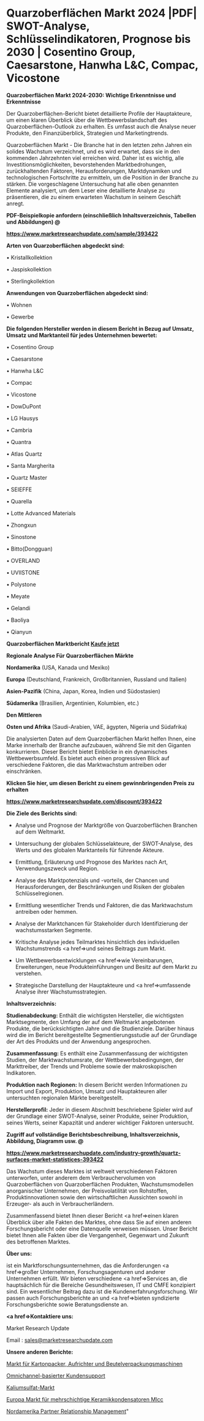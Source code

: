 # Quarzoberflächen Markt 2024 |PDF| SWOT-Analyse, Schlüsselindikatoren, Prognose bis 2030 | Cosentino Group, Caesarstone, Hanwha L&C, Compac, Vicostone

<strong>Quarzoberflächen Markt 2024-2030: Wichtige Erkenntnisse und Erkenntnisse</strong>

Der Quarzoberflächen-Bericht bietet detaillierte Profile der Hauptakteure, um einen klaren Überblick über die Wettbewerbslandschaft des Quarzoberflächen-Outlook zu erhalten. Es umfasst auch die Analyse neuer Produkte, den Finanzüberblick, Strategien und Marketingtrends.

Quarzoberflächen Markt - Die Branche hat in den letzten zehn Jahren ein solides Wachstum verzeichnet, und es wird erwartet, dass sie in den kommenden Jahrzehnten viel erreichen wird. Daher ist es wichtig, alle Investitionsmöglichkeiten, bevorstehenden Marktbedrohungen, zurückhaltenden Faktoren, Herausforderungen, Marktdynamiken und technologischen Fortschritte zu ermitteln, um die Position in der Branche zu stärken. Die vorgeschlagene Untersuchung hat alle oben genannten Elemente analysiert, um dem Leser eine detaillierte Analyse zu präsentieren, die zu einem erwarteten Wachstum in seinem Geschäft anregt.



<strong><b>PDF-Beispielkopie anfordern (einschließlich Inhaltsverzeichnis, Tabellen und Abbildungen) @ </b></strong>

<strong><a href=https://www.marketresearchupdate.com/sample/393422>

<strong>https://www.marketresearchupdate.com/sample/393422</u></a></strong></strong>



<strong>Arten von Quarzoberflächen abgedeckt sind:</strong>

• Kristallkollektion

• Jaspiskollektion

• Sterlingkollektion



<strong>Anwendungen von Quarzoberflächen abgedeckt sind:</strong>

• Wohnen

• Gewerbe



<strong>Die folgenden Hersteller werden in diesem Bericht in Bezug auf Umsatz, Umsatz und Marktanteil für jedes Unternehmen bewertet:</strong>

• Cosentino Group

• Caesarstone

• Hanwha L&C

• Compac

• Vicostone

• DowDuPont

• LG Hausys

• Cambria

• Quantra

• Atlas Quartz

• Santa Margherita

• Quartz Master

• SEIEFFE

• Quarella

• Lotte Advanced Materials

• Zhongxun

• Sinostone

• Bitto(Dongguan)

• OVERLAND

• UVIISTONE

• Polystone

• Meyate

• Gelandi

• Baoliya

• Qianyun



<strong>Quarzoberflächen Marktbericht <a href=https://www.marketresearchupdate.com/buynow/393422>Kaufe jetzt</a></strong>



<strong>Regionale Analyse Für Quarzoberflächen Märkte</strong>



<strong>Nordamerika</strong> (USA, Kanada und Mexiko)



<strong>Europa</strong> (Deutschland, Frankreich, Großbritannien, Russland und Italien)



<strong>Asien-Pazifik</strong> (China, Japan, Korea, Indien und Südostasien)



<strong>Südamerika</strong> (Brasilien, Argentinien, Kolumbien, etc.)



<strong>Den Mittleren</strong> 

<strong>Osten und Afrika</strong> (Saudi-Arabien, VAE, ägypten, Nigeria und Südafrika)

Die analysierten Daten auf dem Quarzoberflächen Markt helfen Ihnen, eine Marke innerhalb der Branche aufzubauen, während Sie mit den Giganten konkurrieren. Dieser Bericht bietet Einblicke in ein dynamisches Wettbewerbsumfeld. Es bietet auch einen progressiven Blick auf verschiedene Faktoren, die das Marktwachstum antreiben oder einschränken.



<strong>Klicken Sie hier, um diesen Bericht zu einem gewinnbringenden Preis zu erhalten
</strong>

<strong><a href=https://www.marketresearchupdate.com/discount/393422>https://www.marketresearchupdate.com/discount/393422</b></u></strong></a>



<strong>Die Ziele des Berichts sind:</strong>

- Analyse und Prognose der Marktgröße von Quarzoberflächen Branchen auf dem Weltmarkt.

- Untersuchung der globalen Schlüsselakteure, der SWOT-Analyse, des Werts und des globalen Marktanteils für führende Akteure.

- Ermittlung, Erläuterung und Prognose des Marktes nach Art, Verwendungszweck und Region.

- Analyse des Marktpotenzials und -vorteils, der Chancen und Herausforderungen, der Beschränkungen und Risiken der globalen Schlüsselregionen.

- Ermittlung wesentlicher Trends und Faktoren, die das Marktwachstum antreiben oder hemmen.

- Analyse der Marktchancen für Stakeholder durch Identifizierung der wachstumsstarken Segmente.

- Kritische Analyse jedes Teilmarktes hinsichtlich des individuellen Wachstumstrends <a href=>und</a> seines Beitrags zum Markt.

- Um Wettbewerbsentwicklungen <a href=>wie</a> Vereinbarungen, Erweiterungen, neue Produkteinführungen und Besitz auf dem Markt zu verstehen.

- Strategische Darstellung der Hauptakteure und <a href=>umfas</a>sende Analyse ihrer Wachstumsstrategien.



<strong>Inhaltsverzeichnis:</strong>



<strong>Studienabdeckung:</strong> Enthält die wichtigsten Hersteller, die wichtigsten Marktsegmente, den Umfang der auf dem Weltmarkt angebotenen Produkte, die berücksichtigten Jahre und die Studienziele. Darüber hinaus wird die im Bericht bereitgestellte Segmentierungsstudie auf der Grundlage der Art des Produkts und der Anwendung angesprochen.



<strong>Zusammenfassung:</strong> Es enthält eine Zusammenfassung der wichtigsten Studien, der Marktwachstumsrate, der Wettbewerbsbedingungen, der Markttreiber, der Trends und Probleme sowie der makroskopischen Indikatoren.



<strong>Produktion nach Regionen:</strong> In diesem Bericht werden Informationen zu Import und Export, Produktion, Umsatz und Hauptakteuren aller untersuchten regionalen Märkte bereitgestellt.



<strong>Herstellerprofil:</strong> Jeder in diesem Abschnitt beschriebene Spieler wird auf der Grundlage einer SWOT-Analyse, seiner Produkte, seiner Produktion, seines Werts, seiner Kapazität und anderer wichtiger Faktoren untersucht.



<strong><b>Zugriff auf vollständige Berichtsbeschreibung, Inhaltsverzeichnis, Abbildung, Diagramm usw. @ </b></strong>

<strong><a href=https://www.marketresearchupdate.com/industry-growth/quartz-surfaces-market-statistices-393422>https://www.marketresearchupdate.com/industry-growth/quartz-surfaces-market-statistices-393422</a></strong>

Das Wachstum dieses Marktes ist weltweit verschiedenen Faktoren unterworfen, unter anderem dem Verbrauchervolumen von Quarzoberflächen von Quarzoberflächen Produkten, Wachstumsmodellen anorganischer Unternehmen, der Preisvolatilität von Rohstoffen, Produktinnovationen sowie den wirtschaftlichen Aussichten sowohl in Erzeuger- als auch in Verbraucherländern.

Zusammenfassend bietet Ihnen dieser Bericht <a href=>einen</a> klaren Überblick über alle Fakten des Marktes, ohne dass Sie auf einen anderen Forschungsbericht oder eine Datenquelle verweisen müssen. Unser Bericht bietet Ihnen alle Fakten über die Vergangenheit, Gegenwart und Zukunft des betroffenen Marktes.



<strong>Über uns:</strong>

 ist ein Marktforschungsunternehmen, das die Anforderungen <a href=>großer</a> Unternehmen, Forschungsagenturen und anderer Unternehmen erfüllt. Wir bieten verschiedene <a href=>Services</a> an, die hauptsächlich für die Bereiche Gesundheitswesen, IT und CMFE konzipiert sind. Ein wesentlicher Beitrag dazu ist die Kundenerfahrungsforschung. Wir passen auch Forschungsberichte an und <a href=>bieten</a> syndizierte Forschungsberichte sowie Beratungsdienste an.



<strong><a href=>Kontaktiere uns:</a></strong>

Market Research Update

Email : sales@marketresearchupdate.com



<strong>Unsere anderen Berichte:</strong>

<a href=https://www.linkedin.com/pulse/case-packers-erectors-pouch-packaging-machines-market>Markt für Kartonpacker, Aufrichter und Beutelverpackungsmaschinen</a>

<a href=https://www.linkedin.com/pulse/omnichannel-based-customer-support>Omnichannel-basierter Kundensupport</a>

<a href=https://www.linkedin.com/pulse/potassium-sulphate-market-outlooks-2023-size>Kaliumsulfat-Markt</a>

<a href=https://www.linkedin.com/pulse/europe-multilayer-ceramic-capacitor-mlcc-market>Europa Markt für mehrschichtige Keramikkondensatoren Mlcc</a>

<a href=https://www.linkedin.com/pulse/north-america-partner-relationship-management>Nordamerika Partner Relationship Management</a>"
